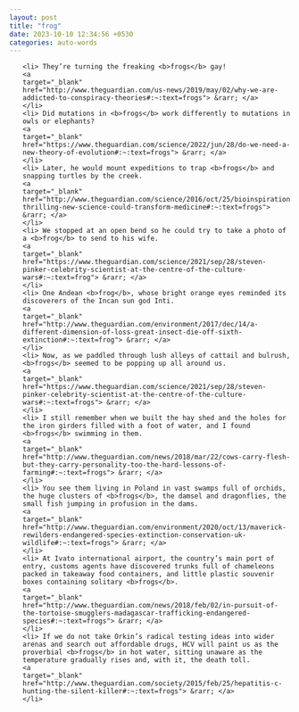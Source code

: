 ```yaml
---
layout: post
title: "frog"
date: 2023-10-10 12:34:56 +0530
categories: auto-words
---
```

<ol>

    <li> They’re turning the freaking <b>frogs</b> gay!
    <a 
    target="_blank" 
    href="http://www.theguardian.com/us-news/2019/may/02/why-we-are-addicted-to-conspiracy-theories#:~:text=frogs"> &rarr; </a>
    </li>
    <li> Did mutations in <b>frogs</b> work differently to mutations in owls or elephants?
    <a 
    target="_blank" 
    href="https://www.theguardian.com/science/2022/jun/28/do-we-need-a-new-theory-of-evolution#:~:text=frogs"> &rarr; </a>
    </li>
    <li> Later, he would mount expeditions to trap <b>frogs</b> and snapping turtles by the creek.
    <a 
    target="_blank" 
    href="http://www.theguardian.com/science/2016/oct/25/bioinspiration-thrilling-new-science-could-transform-medicine#:~:text=frogs"> &rarr; </a>
    </li>
    <li> We stopped at an open bend so he could try to take a photo of a <b>frog</b> to send to his wife.
    <a 
    target="_blank" 
    href="https://www.theguardian.com/science/2021/sep/28/steven-pinker-celebrity-scientist-at-the-centre-of-the-culture-wars#:~:text=frog"> &rarr; </a>
    </li>
    <li> One Andean <b>frog</b>, whose bright orange eyes reminded its discoverers of the Incan sun god Inti.
    <a 
    target="_blank" 
    href="http://www.theguardian.com/environment/2017/dec/14/a-different-dimension-of-loss-great-insect-die-off-sixth-extinction#:~:text=frog"> &rarr; </a>
    </li>
    <li> Now, as we paddled through lush alleys of cattail and bulrush, <b>frogs</b> seemed to be popping up all around us.
    <a 
    target="_blank" 
    href="https://www.theguardian.com/science/2021/sep/28/steven-pinker-celebrity-scientist-at-the-centre-of-the-culture-wars#:~:text=frogs"> &rarr; </a>
    </li>
    <li> I still remember when we built the hay shed and the holes for the iron girders filled with a foot of water, and I found <b>frogs</b> swimming in them.
    <a 
    target="_blank" 
    href="http://www.theguardian.com/news/2018/mar/22/cows-carry-flesh-but-they-carry-personality-too-the-hard-lessons-of-farming#:~:text=frogs"> &rarr; </a>
    </li>
    <li> You see them living in Poland in vast swamps full of orchids, the huge clusters of <b>frogs</b>, the damsel and dragonflies, the small fish jumping in profusion in the dams.
    <a 
    target="_blank" 
    href="http://www.theguardian.com/environment/2020/oct/13/maverick-rewilders-endangered-species-extinction-conservation-uk-wildlife#:~:text=frogs"> &rarr; </a>
    </li>
    <li> At Ivato international airport, the country’s main port of entry, customs agents have discovered trunks full of chameleons packed in takeaway food containers, and little plastic souvenir boxes containing solitary <b>frogs</b>.
    <a 
    target="_blank" 
    href="http://www.theguardian.com/news/2018/feb/02/in-pursuit-of-the-tortoise-smugglers-madagascar-trafficking-endangered-species#:~:text=frogs"> &rarr; </a>
    </li>
    <li> If we do not take Orkin’s radical testing ideas into wider arenas and search out affordable drugs, HCV will paint us as the proverbial <b>frogs</b> in hot water, sitting unaware as the temperature gradually rises and, with it, the death toll.
    <a 
    target="_blank" 
    href="http://www.theguardian.com/society/2015/feb/25/hepatitis-c-hunting-the-silent-killer#:~:text=frogs"> &rarr; </a>
    </li>